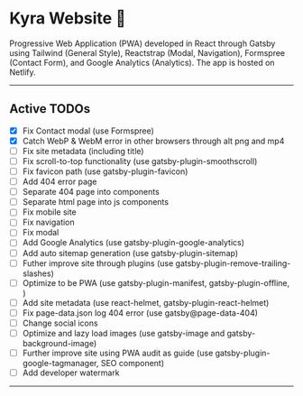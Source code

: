 # Kyra Website :kimono:

Progressive Web Application (PWA) developed in React through Gatsby using Tailwind (General Style), Reactstrap (Modal, Navigation), Formspree (Contact Form), and Google Analytics (Analytics). The app is hosted on Netlify.

---

## Active TODOs

- [x] Fix Contact modal (use Formspree)
- [x] Catch WebP & WebM error in other browsers through alt png and mp4
- [ ] Fix site metadata (including title)
- [ ] Fix scroll-to-top functionality (use gatsby-plugin-smoothscroll)
- [ ] Fix favicon path (use gatsby-plugin-favicon)
- [ ] Add 404 error page
- [ ] Separate 404 page into components
- [ ] Separate html page into js components
- [ ] Fix mobile site
- [ ] Fix navigation
- [ ] Fix modal
- [ ] Add Google Analytics (use gatsby-plugin-google-analytics)
- [ ] Add auto sitemap generation (use gatsby-plugin-sitemap)
- [ ] Futher improve site through plugins (use gatsby-plugin-remove-trailing-slashes)
- [ ] Optimize to be PWA (use gatsby-plugin-manifest, gatsby-plugin-offline, <noscript>)
- [ ] Add site metadata (use react-helmet, gatsby-plugin-react-helmet)
- [ ] Fix page-data.json log 404 error (use gatsby@page-data-404)
- [ ] Change social icons
- [ ] Optimize and lazy load images (use gatsby-image and gatsby-background-image)
- [ ] Further improve site using PWA audit as guide (use gatsby-plugin-google-tagmanager, SEO component)
- [ ] Add developer watermark

---
